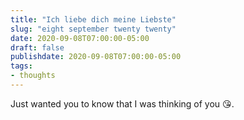 ```yaml
---
title: "Ich liebe dich meine Liebste"
slug: "eight september twenty twenty"
date: 2020-09-08T07:00:00-05:00
draft: false
publishdate: 2020-09-08T07:00:00-05:00
tags:
- thoughts
---
```


Just wanted you to know that I was thinking of you 😘.
